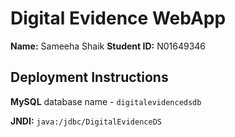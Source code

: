 # Digital Evidence WebApp
 
 
**Name:** Sameeha Shaik
**Student ID:** N01649346


 
## Deployment Instructions
 

**MySQL** database name -  `digitalevidencedsdb`

**JNDI:** `java:/jdbc/DigitalEvidenceDS` 



 